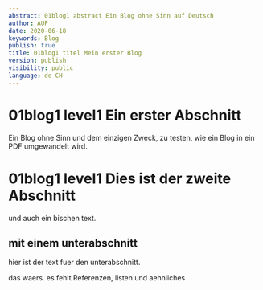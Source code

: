 ```yaml
---
abstract: 01blog1 abstract Ein Blog ohne Sinn auf Deutsch
author: AUF
date: 2020-06-18
keywords: Blog
publish: true
title: 01blog1 titel Mein erster Blog
version: publish
visibility: public
language: de-CH
---
```

# 01blog1 level1 Ein erster Abschnitt
Ein Blog ohne Sinn und dem einzigen Zweck, zu testen, wie ein Blog in 
ein PDF umgewandelt wird.

# 01blog1 level1 Dies ist der zweite Abschnitt
und auch ein bischen text.

## mit einem unterabschnitt
hier ist der text fuer den unterabschnitt.

das waers. es fehlt Referenzen, listen und aehnliches